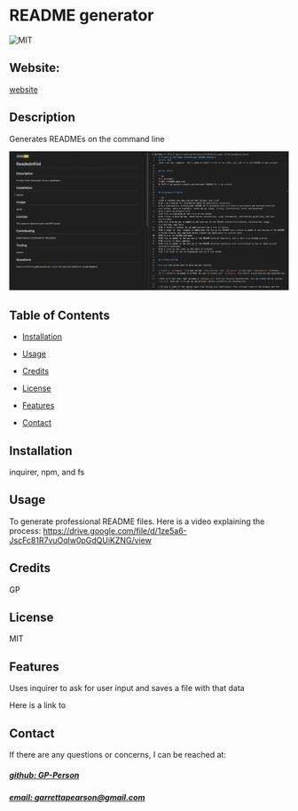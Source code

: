 # README generator
![MIT](https://img.shields.io/badge/License-MIT-blue)

## Website: 
[website](https://github.com/GP-Person/READMEgen)

## Description
Generates READMEs on the command line

![app_image](mockup.png)

## Table of Contents
- [Installation](#installation)
- [Usage](#usage)
- [Credits](#credits)
- [License](#license)
- [Features](#features)

- [Contact](#contact)

## Installation
inquirer, npm, and fs

## Usage
To generate professional README files.
Here is a video explaining the process: https://drive.google.com/file/d/1ze5a6-JscFc81R7vuOqlw0pGdQUiKZNG/view

## Credits
GP

## License
MIT

## Features
Uses inquirer to ask for user input and saves a file with that data

Here is a link to 


## Contact
If there are any questions or concerns, I can be reached at:
##### [github: GP-Person](https://github.com/GP-Person)
##### [email: garrettapearson@gmail.com](mailto:garrettapearson@gmail.com)

